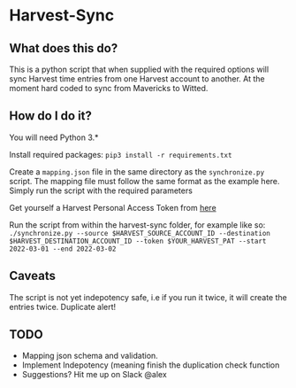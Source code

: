 # Harvest-Sync

## What does this do?

This is a python script that when supplied with the required options will sync Harvest time entries from one Harvest account to another. At the moment hard coded to sync from Mavericks to Witted.

## How do I do it?

You will need Python 3.* 

Install required packages:
`pip3 install -r requirements.txt`

Create a `mapping.json` file in the same directory as the `synchronize.py` script. The mapping file must follow the same format as the example here. 
Simply run the script with the required parameters

Get yourself a Harvest Personal Access Token from [here](https://id.getharvest.com/developers)

Run the script from within the harvest-sync folder, for example like so:
`./synchronize.py --source $HARVEST_SOURCE_ACCOUNT_ID --destination $HARVEST_DESTINATION_ACCOUNT_ID --token $YOUR_HARVEST_PAT --start 2022-03-01 --end 2022-03-02`

## Caveats

The script is not yet indepotency safe, i.e if you run it twice, it will create the entries twice. Duplicate alert!


## TODO 
- Mapping json schema and validation.
- Implement Indepotency (meaning finish the duplication check function
- Suggestions? Hit me up on Slack @alex
